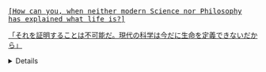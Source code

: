 <samp><a href="https://youtu.be/YZX58fDhebc?t=206">[How can you, when neither modern Science nor Philosophy has explained what life is?]

  「それを証明することは不可能だ。現代の科学は今だに生命を定義できないだから」</a>
</stamp>
<details>
  <stamp>
    <a href="https://youtu.be/Fl-aSTa4VdQ"> </a>
  </stamp>
</details>
